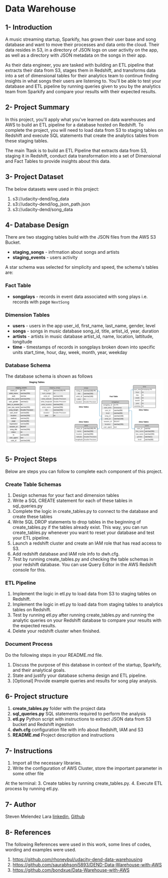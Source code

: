 # Data Warehouse

## 1- Introduction

A music streaming startup, Sparkify, has grown their user base and song database and want to move their processes and data onto the cloud. Their data resides in S3, in a directory of JSON logs on user activity on the app, as well as a directory with JSON metadata on the songs in their app.

As their data engineer, you are tasked with building an ETL pipeline that extracts their data from S3, stages them in Redshift, and transforms data into a set of dimensional tables for their analytics team to continue finding insights in what songs their users are listening to. You'll be able to test your database and ETL pipeline by running queries given to you by the analytics team from Sparkify and compare your results with their expected results.

## 2- Project Summary

In this project, you'll apply what you've learned on data warehouses and AWS to build an ETL pipeline for a database hosted on Redshift. To complete the project, you will need to load data from S3 to staging tables on Redshift and execute SQL statements that create the analytics tables from these staging tables.

The main Ttask is to build an ETL Pipeline that extracts data from S3, staging it in Redshift, conduct data transformation into a set of Dimensional and Fact Tables to provide insights about this data.

## 3- Project Dataset
The below datasets were used in this project:
1. s3://udacity-dend/log_data
2. s3://udacity-dend/log_json_path.json
3. s3://udacity-dend/song_data

## 4- Database Design
There are two stagging tables build with the JSON files from the AWS S3 Bucket.

+ **staging_songs** - infrmation about songs and artists
+ **staging_events** - users activity

A star schema was selected for simplicity and speed, the schema's tables are:

### Fact Table 
+ **songplays** - records in event data associated with song plays i.e. records with page `NextSong`

### Dimension Tables
+ **users** - users in the app user_id, first_name, last_name, gender, level
+ **songs** - songs in music database song_id, title, artist_id, year, duration
+ **artists** - artists in music database artist_id, name, location, lattitude, longitude
+ **time** - timestamps of records in songplays broken down into specific units start_time, hour, day, week, month, year, weekday

### Database Schema
The database schema is shown as follows
![schema](./images/diagram_DW.PNG)

## 5- Project Steps
Below are steps you can follow to complete each component of this project.

### Create Table Schemas
1. Design schemas for your fact and dimension tables
2. Write a SQL CREATE statement for each of these tables in sql_queries.py
3. Complete the logic in create_tables.py to connect to the database and create these tables
4. Write SQL DROP statements to drop tables in the beginning of create_tables.py if the tables already exist. This way, you can run create_tables.py whenever you want to reset your database and test your ETL pipeline.
5. Launch a redshift cluster and create an IAM role that has read access to S3.
6. Add redshift database and IAM role info to dwh.cfg.
7. Test by running create_tables.py and checking the table schemas in your redshift database. You can use Query Editor in the AWS Redshift console for this.

### ETL Pipeline
1. Implement the logic in etl.py to load data from S3 to staging tables on Redshift.
2. Implement the logic in etl.py to load data from staging tables to analytics tables on Redshift.
3. Test by running etl.py after running create_tables.py and running the analytic queries on your Redshift database to compare your results with the expected results.
4. Delete your redshift cluster when finished.

### Document Process
Do the following steps in your README.md file.

1. Discuss the purpose of this database in context of the startup, Sparkify, and their analytical goals.
2. State and justify your database schema design and ETL pipeline.
3. [Optional] Provide example queries and results for song play analysis.

## 6- Project structure
1. **create_tables.py** folder with the project data
2. **sql_queries.py** SQL statements required to perform the analysis
3. **etl.py** Python script with instructions to extract JSON data from S3 bucket and Redshift ingestion
4. **dwh.cfg** configuration file with info about Redshift, IAM and S3
5. **README.md** Project description and instructions

## 7- Instructions
1. Import all the necessary libraries.
2. Write the configuration of AWS Cluster, store the important parameter in some other file

At the terminal:
3.  Create tables by running create_tables.py.
4.  Execute ETL process by running etl.py.

## 7- Author 
Steven Melendez Lara [linkedin](https://www.linkedin.com/in/stevenmelendezl//), [Github](https://github.com/smelendez25/)

## 8- References
The following References were used in this work, some lines of codes, wording and examples were used.

1. https://github.com/rhoneybul/udacity-dend-data-warehousing
2. https://github.com/saurabhsoni5893/DEND-Data-Warehouse-with-AWS
3. https://github.com/bondxue/Data-Warehouse-with-AWS
